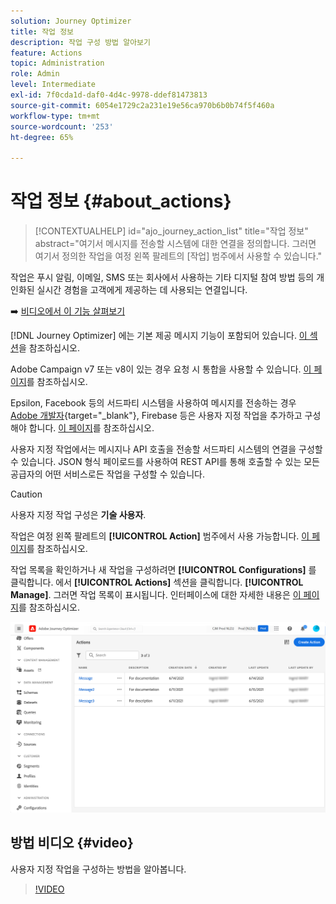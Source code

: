 ```yaml
---
solution: Journey Optimizer
title: 작업 정보
description: 작업 구성 방법 알아보기
feature: Actions
topic: Administration
role: Admin
level: Intermediate
exl-id: 7f0cda1d-daf0-4d4c-9978-ddef81473813
source-git-commit: 6054e1729c2a231e19e56ca970b6b0b74f5f460a
workflow-type: tm+mt
source-wordcount: '253'
ht-degree: 65%

---
```


# 작업 정보 {#about_actions}

>[!CONTEXTUALHELP]
>id="ajo_journey_action_list"
>title="작업 정보"
>abstract="여기서 메시지를 전송할 시스템에 대한 연결을 정의합니다. 그러면 여기서 정의한 작업을 여정 왼쪽 팔레트의 [작업] 범주에서 사용할 수 있습니다."

작업은 푸시 알림, 이메일, SMS 또는 회사에서 사용하는 기타 디지털 참여 방법 등의 개인화된 실시간 경험을 고객에게 제공하는 데 사용되는 연결입니다.

➡️ [비디오에서 이 기능 살펴보기](#video)

[!DNL Journey Optimizer] 에는 기본 제공 메시지 기능이 포함되어 있습니다. [이 섹션](../messages/get-started-content.md)을 참조하십시오.

Adobe Campaign v7 또는 v8이 있는 경우 요청 시 통합을 사용할 수 있습니다. [이 페이지](../action/acc-action.md)를 참조하십시오.

Epsilon, Facebook 등의 서드파티 시스템을 사용하여 메시지를 전송하는 경우 [Adobe 개발자](https://developer.adobe.com){target=&quot;_blank&quot;}, Firebase 등은 사용자 지정 작업을 추가하고 구성해야 합니다. [이 페이지](../action/about-custom-action-configuration.md)를 참조하십시오.

사용자 지정 작업에서는 메시지나 API 호출을 전송할 서드파티 시스템의 연결을 구성할 수 있습니다. JSON 형식 페이로드를 사용하여 REST API를 통해 호출할 수 있는 모든 공급자의 어떤 서비스로든 작업을 구성할 수 있습니다.

>[!CAUTION]
>
>사용자 지정 작업 구성은 **기술 사용자**.

작업은 여정 왼쪽 팔레트의 **[!UICONTROL Action]** 범주에서 사용 가능합니다. [이 페이지](../building-journeys/about-journey-activities.md#action-activities)를 참조하십시오.

작업 목록을 확인하거나 새 작업을 구성하려면 **[!UICONTROL Configurations]** 를 클릭합니다. 에서  **[!UICONTROL Actions]** 섹션을 클릭합니다. **[!UICONTROL Manage]**. 그러면 작업 목록이 표시됩니다. 인터페이스에 대한 자세한 내용은 [이 페이지](../start/user-interface.md)를 참조하십시오.

![](assets/custom1.png)

## 방법 비디오 {#video}

사용자 지정 작업을 구성하는 방법을 알아봅니다.

>[!VIDEO](https://video.tv.adobe.com/v/334257?quality=12)
